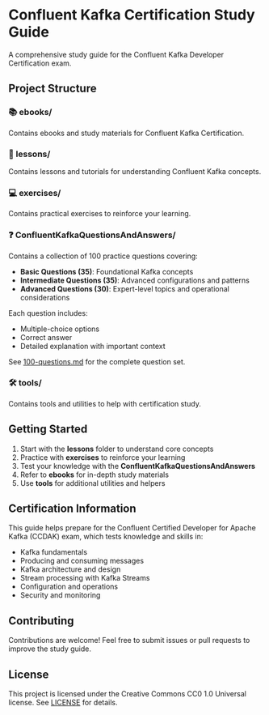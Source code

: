 # Confluent Kafka Certification Study Guide

A comprehensive study guide for the Confluent Kafka Developer Certification exam.

## Project Structure

### 📚 ebooks/
Contains ebooks and study materials for Confluent Kafka Certification.

### 📖 lessons/
Contains lessons and tutorials for understanding Confluent Kafka concepts.

### 💻 exercises/
Contains practical exercises to reinforce your learning.

### ❓ ConfluentKafkaQuestionsAndAnswers/
Contains a collection of 100 practice questions covering:
- **Basic Questions (35)**: Foundational Kafka concepts
- **Intermediate Questions (35)**: Advanced configurations and patterns
- **Advanced Questions (30)**: Expert-level topics and operational considerations

Each question includes:
- Multiple-choice options
- Correct answer
- Detailed explanation with important context

See [100-questions.md](ConfluentKafkaQuestionsAndAnswers/100-questions.md) for the complete question set.

### 🛠️ tools/
Contains tools and utilities to help with certification study.

## Getting Started

1. Start with the **lessons** folder to understand core concepts
2. Practice with **exercises** to reinforce your learning
3. Test your knowledge with the **ConfluentKafkaQuestionsAndAnswers**
4. Refer to **ebooks** for in-depth study materials
5. Use **tools** for additional utilities and helpers

## Certification Information

This guide helps prepare for the Confluent Certified Developer for Apache Kafka (CCDAK) exam, which tests knowledge and skills in:
- Kafka fundamentals
- Producing and consuming messages
- Kafka architecture and design
- Stream processing with Kafka Streams
- Configuration and operations
- Security and monitoring

## Contributing

Contributions are welcome! Feel free to submit issues or pull requests to improve the study guide.

## License

This project is licensed under the Creative Commons CC0 1.0 Universal license. See [LICENSE](LICENSE) for details.
